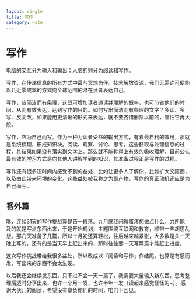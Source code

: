 ```yaml
---
layout: single
title: 写作
category: note
---
```


# 写作

电脑的交互分为输入和输出；人脑的则分为[阅读](/note/reading.html)和写作。

写作，在传递信息的所有方式中最与冥想为伴。技术解放资源，我们无需许可便能以几近零成本的方式向全球范围的潜在读者表达自己。

写作，应简洁而有条理，这既可增加读者通读并理解的概率，也可节省他们的时间，从而有效表达，达到写作的目的。如何写出简洁而有条理的文字？多读、多写、反复改，如果能用更清晰的形式来表达，就不要吝惜删除以前的，哪怕它再大段。

写作，应为自己而写。作为一种为读者受益的输出方式，有着最自利的效用，那就是系统梳理，形成知识块。阅读、观察、讨论、思考，这些获取与处理信息的过程，其结果如果没有落实到文字上，那么就不能称得上有效的吸收理解。目前公认最有效的[学习](/note/learning.html)方式是向其他人讲解学到的知识，其准备过程正是写作的过程。

写作还有很多短时间内感受不到的益处，比如让更多人了解你，比如扩大交际圈，以及由此带来[环境](/note/environment.html)的变化。这些益处被我称之为副产物，写作的真正动机还应是为自己而写。

## 番外篇

咻，连续31天的写作挑战算是告一段落。九月底我闲得蛋疼想做点什么，力所能及的就是写点东西出来，于是开始规划，主题围绕互联网和教育，顺带一些胡思乱想。那几天准备了几篇，所以十月初还算轻松，往后越来越紧张，大多数是头一天晚上写的，还有的是当天早上赶出来的，那时往往要一天写两篇才能赶上进度。

这次写作挑战带给我很多益处，所以改成以『阅读和写作』作结尾，也算是有感而发，写出来的东西不会太生硬。

以后我还会继续发东西，只不过不会一天一篇了，我需要大量输入新东西，思考整理后适时分享出来，也许一个月一发，也许半年一发（读起来感觉怪怪的~）。感谢大伙儿的阅读，希望没有辜负你们的时间，咱们下回见。
